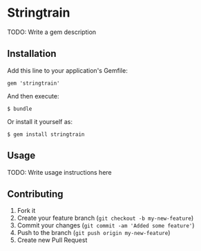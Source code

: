 # Stringtrain

TODO: Write a gem description

## Installation

Add this line to your application's Gemfile:

    gem 'stringtrain'

And then execute:

    $ bundle

Or install it yourself as:

    $ gem install stringtrain

## Usage

TODO: Write usage instructions here

## Contributing

1. Fork it
2. Create your feature branch (`git checkout -b my-new-feature`)
3. Commit your changes (`git commit -am 'Added some feature'`)
4. Push to the branch (`git push origin my-new-feature`)
5. Create new Pull Request
